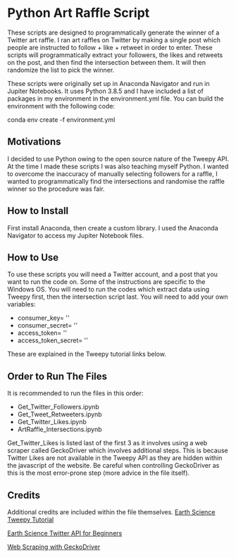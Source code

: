 # Python Art Raffle Script

These scripts are designed to programmatically generate the winner of a Twitter art raffle. I ran art raffles on Twitter by making a single post which people are instructed to follow + like + retweet in order to enter. These scripts will programmatically extract your followers, the likes and retweets on the post, and then find the intersection between them. It will then randomize the list to pick the winner.

These scripts were originally set up in Anaconda Navigator and run in Jupiter Notebooks. It uses Python 3.8.5 and I have included a list of packages in my environment in the environment.yml file. You can build the environment with the following code:

conda env create -f environment.yml

## Motivations
I decided to use Python owing to the open source nature of the Tweepy API. At the time I made these scripts I was also teaching myself Python. I wanted to overcome the inaccuracy of manually selecting followers for a raffle, I wanted to programmatically find the intersections and randomise the raffle winner so the procedure was fair.

## How to Install
First install Anaconda, then create a custom library. I used the Anaconda Navigator to access my Jupiter Notebook files.

## How to Use
To use these scripts you will need a Twitter account, and a post that you want to run the code on. Some of the instructions are specific to the Windows OS. You will need to run the codes which extract data using Tweepy first, then the intersection script last. You will need to add your own variables:
- consumer_key= ''
- consumer_secret= ''
- access_token= ''
- access_token_secret= ''

These are explained in the Tweepy tutorial links below.

## Order to Run The Files
It is recommended to run the files in this order:
- Get_Twitter_Followers.ipynb
- Get_Tweet_Retweeters.ipynb
- Get_Twitter_Likes.ipynb
- ArtRaffle_Intersections.ipynb

Get_Twitter_Likes is listed last of the first 3 as it involves using a web scraper called GeckoDriver which involves additional steps. This is because Twitter Likes are not available in the Tweepy API as they are hidden within the javascript of the website. Be careful when controlling GeckoDriver as this is the most error-prone step (more advice in the file itself).

## Credits
Additional credits are included within the file themselves.
[Earth Science Tweepy Tutorial](https://www.earthdatascience.org/courses/use-data-open-source-python/intro-to-apis/twitter-data-in-python/)

[Earth Science Twitter API for Beginners](https://towardsdatascience.com/tweepy-for-beginners-24baf21f2c25)

[Web Scraping with GeckoDriver](https://towardsdatascience.com/data-science-skills-web-scraping-javascript-using-python-97a29738353f)
